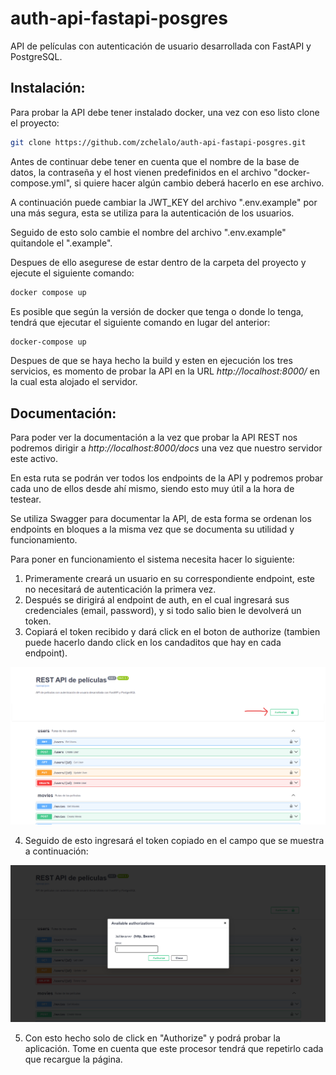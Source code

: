 # auth-api-fastapi-posgres
API de películas con autenticación de usuario desarrollada con FastAPI y PostgreSQL.  
  
## **Instalación:**  
Para probar la API debe tener instalado docker, una vez con eso listo clone el proyecto:  
```bash  
git clone https://github.com/zchelalo/auth-api-fastapi-posgres.git
```  
  
Antes de continuar debe tener en cuenta que el nombre de la base de datos, la contraseña y el host vienen predefinidos en el archivo "docker-compose.yml", si quiere hacer algún cambio deberá hacerlo en ese archivo.  
  
A continuación puede cambiar la JWT_KEY del archivo ".env.example" por una más segura, esta se utiliza para la autenticación de los usuarios.  
  
Seguido de esto solo cambie el nombre del archivo ".env.example" quitandole el ".example".  
  
Despues de ello asegurese de estar dentro de la carpeta del proyecto y ejecute el siguiente comando:  
```bash  
docker compose up
```  
  
Es posible que según la versión de docker que tenga o donde lo tenga, tendrá que ejecutar el siguiente comando en lugar del anterior:  
```bash  
docker-compose up
``` 
  
Despues de que se haya hecho la build y esten en ejecución los tres servicios, es momento de probar la API en la URL *http://localhost:8000/* en la cual esta alojado el servidor.
  
## **Documentación:**  
Para poder ver la documentación a la vez que probar la API REST nos podremos dirigir a *http://localhost:8000/docs* una vez que nuestro servidor este activo.  
  
En esta ruta se podrán ver todos los endpoints de la API y podremos probar cada uno de ellos desde ahí mismo, siendo esto muy útil a la hora de testear.  
  
Se utiliza Swagger para documentar la API, de esta forma se ordenan los endpoints en bloques a la misma vez que se documenta su utilidad y funcionamiento.  
  
Para poner en funcionamiento el sistema necesita hacer lo siguiente:  
1. Primeramente creará un usuario en su correspondiente endpoint, este no necesitará de autenticación la primera vez.  
2. Después se dirigirá al endpoint de auth, en el cual ingresará sus credenciales (email, password), y si todo salio bien le devolverá un token.
3. Copiará el token recibido y dará click en el boton de authorize (tambien puede hacerlo dando click en los candaditos que hay en cada endpoint).  
  
![Muestra del botón](/img/img-auth.png)  
  
4. Seguido de esto ingresará el token copiado en el campo que se muestra a continuación:  
  
![Muestra autenticación](/img/img-auth-2.png)  
  
5. Con esto hecho solo de click en "Authorize" y podrá probar la aplicación. Tome en cuenta que este procesor tendrá que repetirlo cada que recargue la página.